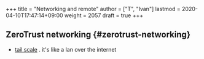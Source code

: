 +++
title = "Networking and remote"
author = ["T", "Ivan"]
lastmod = 2020-04-10T17:47:14+09:00
weight = 2057
draft = true
+++

## ZeroTrust networking {#zerotrust-networking}

-   [tail scale](https://tailscale.com) . it's like a lan over the internet

